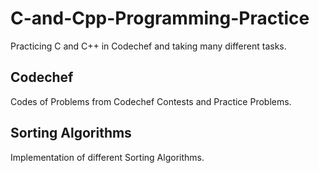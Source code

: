# C-and-Cpp-Programming-Practice

Practicing C and C++ in Codechef and taking many different tasks.

## Codechef

Codes of Problems from Codechef Contests and Practice Problems.

## Sorting Algorithms

Implementation of different Sorting Algorithms.
